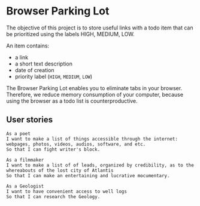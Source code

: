 # Browser Parking Lot

The objective of this project is to store useful links with a todo item that can be prioritized using the labels HIGH, MEDIUM, LOW.

An item contains:

- a link
- a short text description
- date of creation
- priority label (`HIGH`, `MEDIUM`, `LOW`)

The Browser Parking Lot enables you to eliminate tabs in your browser. Therefore, we reduce memory consumption of your computer, because using the browser as a todo list is counterproductive.

## User stories

```
As a poet
I want to make a list of things accessible through the internet: webpages, photos, videos, audios, software, and etc.
So that I can fight writer's block.

As a filmmaker
I want to make a list of of leads, organized by credibility, as to the whereabouts of the lost city of Atlantis
So that I can make an entertaining and lucrative mocumentary.

As a Geologist
I want to have convenient access to well logs
So that I can research the Geology.
```